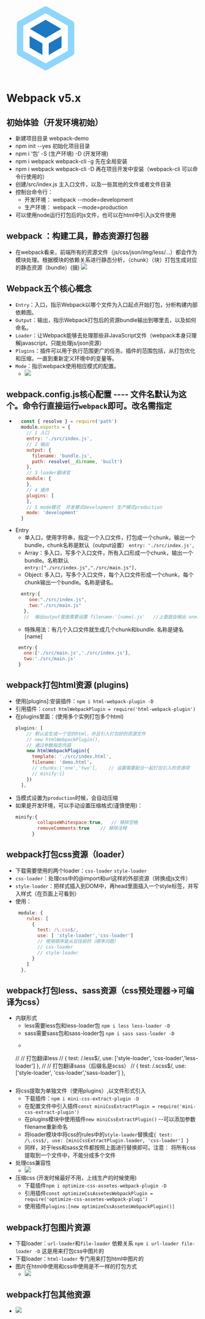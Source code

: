 <svg t="1617184295766" class="icon" viewBox="0 0 1024 1024" version="1.1" xmlns="http://www.w3.org/2000/svg" p-id="2300" width="200" height="200"><path d="M826.709333 682.154667l-328.874666 189.866666-328.917334-189.866666v-379.733334l328.917334-189.909333 328.874666 189.866667z" fill="#FFFFFF" fill-opacity=".785" p-id="2301"></path><path d="M524.202667 84.48c-8.96 0-17.493333 2.517333-24.32 7.637333l-337.066667 189.44c-13.653333 7.253333-22.613333 21.333333-22.613333 37.546667v384c0 16.213333 8.96 30.336 22.613333 37.589333l337.066667 189.44c6.826667 5.12 15.36 7.68 24.32 7.68s17.493333-2.56 24.32-7.68l337.066666-189.44c13.653333-7.253333 22.613333-21.333333 22.613334-37.546666v-384c0-16.213333-8.96-30.378667-22.613334-37.632l-337.066666-189.44a40.32 40.32 0 0 0-24.32-7.637334z m0 91.733333l298.666666 168.106667v89.728h-0.682666v220.885333h0.682666v23.04l-298.666666 168.064-298.666667-168.106666V344.32l298.666667-168.106667z m0 88.746667l-209.066667 120.746667 209.066667 120.746666 209.066666-120.746666-209.066666-120.746667z m-213.333334 216.746667v152.746666l170.666667 98.517334v-152.746667l-170.666667-98.56z m426.666667 0l-170.666667 98.474666v152.746667l170.666667-98.474667v-152.746666z" fill="#8ED6FB" p-id="2302"></path><path d="M524.202667 264.96l-209.066667 120.746667 209.066667 120.746666 209.066666-120.746666-209.066666-120.746667z m-213.333334 216.746667v152.746666l170.666667 98.517334v-152.746667l-170.666667-98.56z m426.666667 0l-170.666667 98.474666v152.746667l170.666667-98.474667v-152.746666z" fill="#1C78C0" p-id="2303"></path></svg>



# Webpack v5.x  
## 初始体验（开发环境初始）
+ 新建项目目录 webpack-demo
+ npm init --yes 初始化项目目录
+ npm i '包' -S (生产环境)  -D (开发环境)
+ npm i webpack webpack-cli -g   先在全局安装
+ npm i webpack webpack-cli -D    再在项目开发中安装（webpack-cli 可以命令行使用的）
+ 创建/src/index.js 主入口文件，以及一些其他的文件或者文件目录
+ 控制台命令行：
	- 开发环境： webpack --mode=development
	- 生产环境： webpack --mode=production
+ 可以使用node运行打包后的js文件，也可以在html中引入js文件使用

## webpack ：构建工具，静态资源打包器
+ 在webpack看来，前端所有的资源文件（js/css/json/img/less/...）都会作为模块处理。根据模块的依赖关系进行静态分析，（chunk）（块）打包生成对应的静态资源（bundle）(捆)
![](webpack_files/2.jpg)

## Webpack五个核心概念
+ `Entry`：入口，指示Webpack以哪个文件为入口起点开始打包，分析构建内部依赖图。
+ `Output`：输出，指示Webpack打包后的资源bundle输出到哪里去，以及如何命名。
+ `Loader`：让Webpack能够去处理那些非JavaScript文件（webpack本身只理解javascript，只能处理js/json资源）
+ `Plugins`：插件可以用于执行范围更广的任务。插件的范围包括，从打包优化和压缩，一直到重新定义环境中的变量等。
+ `Mode`：指示webpack使用相应模式的配置。
	- ![](webpack_files/1.jpg)

## webpack.config.js核心配置  ---- 文件名默认为这个。命令行直接运行`webpack`即可。改名需指定
+ ```js
	const { resolve } = require('path')
	module.exports = {
	  // 1 入口
	  entry: './src/index.js',
	  // 2 输出
	  output: {
		filename: 'bundle.js',
		path: resolve(__dirname, 'built')
	  },
	  // 3 loader翻译官
	  module: {
	  },
	  // 4 插件
	  plugins: [
	  ],
	  // 5 mode模式  开发模式development 生产模式production
	  mode: 'development'
	}
	```
+ Entry
	- 单入口，使用字符串，指定一个入口文件，打包成一个chunk，输出一个bundle，chunk名称是默认（output设置）
	  `entry: './src/index.js',`
	- Array：多入口，写多个入口文件，所有入口形成一个chunk，输出一个bundle。名称默认	
	  `entry:["./src/index.js","./src/main.js"],`
	- Object: 多入口，写多个入口文件，每个入口文件形成一个chunk，每个chunk输出一个bundle。名称是键名。
	```js
	  entry:{
	     one:"./src/index.js",
	     two:"./src/main.js"
	   },
	   //  输出output里面需要设置 filename:'[name].js'   //上面就会输出 one.js  two.js
	```
	- 特殊用法：有几个入口文件就生成几个chunk和bundle.  名称是键名[name]
	```js
	 entry:{
	   one:['./src/main.js','./src/index.js'],
	   two:'./src/main.js'
	 }
	```
	
	
## webpack打包html资源 (plugins)
+ 使用[plugins]:安装插件：`npm i html-webpack-plugin -D`
+ 引用插件：`const htmlWebpackPlugin = require('html-webpack-plugin')`
+ 在plugins里面：(使用多个实例打包多个html)
	```js
	plugins: [
	    // 默认会生成一个空的html，并且引入打包好的资源文件
	    // new htmlWebpackPlugin(),
	    // 通过参数指定内容
	    new htmlWebpackPlugin({
	      template: './src/index.html',
	      filename: 'demo.html'，
		  // chunks:['one','two'],    // 设置需要配合一起打包引入的资源项
		  // minify:{}
	    })
	  ],
	```
+ 当模式设置为`production`时候，会自动压缩
+ 如果是开发环境，可以手动设置压缩格式(谨慎使用)：
	```js
	minify:{
	        collapseWhitespace:true,   // 移除空格
	        removeComments:true    // 移除注释
	      }
	```
	
## webpack打包css资源（loader）
+ 下载需要使用的两个loader：`css-loader` `style-loader`
+ `css-loader`：处理css中的@import和url这样的外部资源（转换成js文件） 
+ `style-loader`：把样式插入到DOM中，再head里面插入一个style标签，并写入样式（在页面上可看到）
+ 使用：
	```js
	 module: {
	    rules: [
	      {
	        test: /\.css$/,
	        use: [ 'style-loader','css-loader']
	        // 使用顺序是从后往前的（顺序问题）
	        // css-loader 
	        // style-loader
	      }
	    ]
	  },
	```

## webpack打包less、sass资源（css预处理器->可编译为css）
+ 内联形式
	+ less需要less包和less-loader包 `npm i less less-loader -D`
	+ sass需要sass包和sass-loader包 `npm i sass sass-loader -D`
	+ ```js
	// // 打包翻译less
    // { test: /\.less$/, use: ['style-loader', 'css-loader','less-loader'] },
    // // 打包翻译sass（后缀名是scss）
    // { test: /\.scss$/, use: ['style-loader', 'css-loader','sass-loader'] },
	```
+ 将css提取为单独文件（使用plugins）,以文件形式引入
	- 下载插件：`npm i mini-css-extract-plugin -D`
	- 在配置文件中引入插件`const miniCssExtractPlugin = require('mini-css-extract-plugin')`
	- 在plugins模块中使用插件`new miniCssExtractPlugin()`  --可以添加参数filename重新命名
	- 将loader模块中将css的rules中的`style-loader`替换成`{ test: /\.css$/, use: [miniCssExtractPlugin.loader, 'css-loader'] }`
	- 同样，对于less和sass文件都按照上面进行替换即可。注意： 将所有css提取到一个文件中，不能分成多个文件
+ 处理css兼容性
	- ![](webpack_files/4.jpg)
+ 压缩css (开发时候最好不用，上线生产的时候使用)
	- 下载插件`npm i optimize-css-assetes-webpack-plugin -D`
	- 引用插件`const optimizeCssAssetesWebpackPlugin = require('optimize-css-assetes-webpack-plugi')`
	- 使用插件`plugins:[new optimizeCssAssetesWebpackPlugin()]`

## webpack打包图片资源
+ 下载loader：`url-loader`和`file-loader` 依赖关系 `npm i url-loader file-loader -D`  这是用来打包css中图片的
+ 下载loader：`html-loader`  专门用来打包html中图片的
+ 图片在html中使用和css中使用是不一样的打包方式
	- ![](webpack_files/5.jpg)

## webpack打包其他资源 
+ ![](webpack_files/3.jpg)